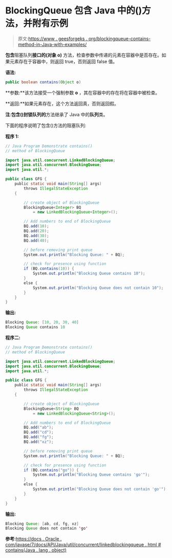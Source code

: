 # BlockingQueue 包含 Java 中的()方法，并附有示例

> 原文:[https://www . geesforgeks . org/blockingqueue-contains-method-in-Java-with-examples/](https://www.geeksforgeeks.org/blockingqueue-contains-method-in-java-with-examples/)

**包含**阻塞队列**接口的(对象 o)** 方法，检查参数中传递的元素在容器中是否存在。如果元素存在于容器中，则返回 true，否则返回 false 值。

**语法:**

```java
public boolean contains(Object o)
```

**参数:**该方法接受一个强制参数 **o** ，其在容器中的存在将在容器中被检查。

**返回:**如果元素存在，这个方法返回真，否则返回假。

**注**:**包含()**封锁队列**的**方法继承了 Java 中的**队列**类。

下面的程序说明了包含()方法的阻塞队列:

**程序 1:**

```java
// Java Program Demonstrate contains()
// method of BlockingQueue

import java.util.concurrent.LinkedBlockingQueue;
import java.util.concurrent.BlockingQueue;
import java.util.*;

public class GFG {
    public static void main(String[] args)
        throws IllegalStateException
    {

        // create object of BlockingQueue
        BlockingQueue<Integer> BQ
            = new LinkedBlockingQueue<Integer>();

        // Add numbers to end of BlockingQueue
        BQ.add(10);
        BQ.add(20);
        BQ.add(30);
        BQ.add(40);

        // before removing print queue
        System.out.println("Blocking Queue: " + BQ);

        // check for presence using function
        if (BQ.contains(10)) {
            System.out.println("Blocking Queue contains 10");
        }
        else {
            System.out.println("Blocking Queue does not contain 10");
        }
    }
}
```

**输出:**

```java
Blocking Queue: [10, 20, 30, 40]
Blocking Queue contains 10

```

**程序二:**

```java
// Java Program Demonstrate contains()
// method of BlockingQueue

import java.util.concurrent.LinkedBlockingQueue;
import java.util.concurrent.BlockingQueue;
import java.util.*;

public class GFG {
    public static void main(String[] args)
        throws IllegalStateException
    {

        // create object of BlockingQueue
        BlockingQueue<String> BQ
            = new LinkedBlockingQueue<String>();

        // Add numbers to end of BlockingQueue
        BQ.add("ab");
        BQ.add("cd");
        BQ.add("fg");
        BQ.add("xz");

        // before removing print queue
        System.out.println("Blocking Queue: " + BQ);

        // check for presence using function
        if (BQ.contains("go")) {
            System.out.println("Blocking Queue contains 'go'");
        }
        else {
            System.out.println("Blocking Queue does not contain 'go'");
        }
    }
}
```

**输出:**

```java
Blocking Queue: [ab, cd, fg, xz]
Blocking Queue does not contain 'go'

```

**参考:**[https://docs . Oracle . com/javase/7/docs/API/Java/util/concurrent/linkedblockingqueue . html # contains(Java . lang . object)](https://docs.oracle.com/javase/7/docs/api/java/util/concurrent/LinkedBlockingQueue.html#contains(java.lang.Object))